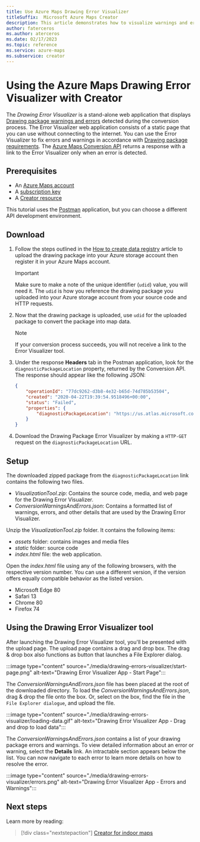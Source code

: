 ```yaml
---
title: Use Azure Maps Drawing Error Visualizer
titleSuffix:  Microsoft Azure Maps Creator
description: This article demonstrates how to visualize warnings and errors returned by the Creator Conversion API.
author: faterceros
ms.author: aterceros
ms.date: 02/17/2023
ms.topic: reference
ms.service: azure-maps
ms.subservice: creator
---
```


# Using the Azure Maps Drawing Error Visualizer with Creator

The *Drawing Error Visualizer* is a stand-alone web application that displays [Drawing package warnings and errors] detected during the conversion process. The Error Visualizer web application consists of a static page that you can use without connecting to the internet.  You can use the Error Visualizer to fix errors and warnings in accordance with [Drawing package requirements]. The [Azure Maps Conversion API] returns a response with a link to the Error Visualizer only when an error is detected.

## Prerequisites

* An [Azure Maps account]
* A [subscription key]
* A [Creator resource]

This tutorial uses the [Postman] application, but you can choose a different API development environment.

## Download

1. Follow the steps outlined in the [How to create data registry] article to upload the drawing package into your Azure storage account then register it in your Azure Maps account.

    > [!IMPORTANT]
    > Make sure to make a note of the unique identifier (`udid`) value, you will need it. The `udid` is how you reference the drawing package you uploaded into your Azure storage account from your source code and HTTP requests.

2. Now that the drawing package is uploaded, use `udid` for the uploaded package to convert the package into map data.

    >[!NOTE]
    >If your conversion process succeeds, you will not receive a link to the Error Visualizer tool.

3. Under the response **Headers** tab in the Postman application, look for the `diagnosticPackageLocation` property, returned by the Conversion API. The response should appear like the following JSON:

    ```json
    {
        "operationId": "77dc9262-d3b8-4e32-b65d-74d785b53504",
        "created": "2020-04-22T19:39:54.9518496+00:00",
        "status": "Failed",
        "properties": {
            "diagnosticPackageLocation": "https://us.atlas.microsoft.com/mapData/ce61c3c1-faa8-75b7-349f-d863f6523748?api-version=2.0"
        }
    }
    ```

4. Download the Drawing Package Error Visualizer by making a `HTTP-GET` request on the `diagnosticPackageLocation` URL.

## Setup

The downloaded zipped package from the `diagnosticPackageLocation` link contains the following two files.

* _VisualizationTool.zip_: Contains the source code, media, and web page for the Drawing Error Visualizer.
* _ConversionWarningsAndErrors.json_: Contains a formatted list of warnings, errors, and other details that are used by the Drawing Error Visualizer.

Unzip the _VisualizationTool.zip_ folder. It contains the following items:

* _assets_ folder: contains images and media files
* _static_ folder: source code
* _index.html_ file: the web application.

Open the _index.html_ file using any of the following browsers, with the respective version number. You can use a different version, if the version offers equally compatible behavior as the listed version.

* Microsoft Edge 80
* Safari 13
* Chrome 80
* Firefox 74

## Using the Drawing Error Visualizer tool

After launching the Drawing Error Visualizer tool, you'll be presented with the upload page. The upload page contains a drag and drop box. The drag & drop box also functions as button that launches a File Explorer dialog.

:::image type="content" source="./media/drawing-errors-visualizer/start-page.png" alt-text="Drawing Error Visualizer App - Start Page":::

The  _ConversionWarningsAndErrors.json_ file has been placed at the root of the downloaded directory. To load the _ConversionWarningsAndErrors.json_, drag & drop the file onto the box. Or, select on the box, find the file in the `File Explorer dialogue`, and upload the file.

:::image type="content" source="./media/drawing-errors-visualizer/loading-data.gif" alt-text="Drawing Error Visualizer App - Drag and drop to load data":::

The _ConversionWarningsAndErrors.json_ contains a list of your drawing package errors and warnings. To view detailed information about an error or warning, select the **Details** link. An intractable section appears below the list. You can now navigate to each error to learn more details on how to resolve the error.

:::image type="content" source="./media/drawing-errors-visualizer/errors.png" alt-text="Drawing Error Visualizer App - Errors and Warnings":::

## Next steps

Learn more by reading:

> [!div class="nextstepaction"]
> [Creator for indoor maps]

[Azure Maps account]: quick-demo-map-app.md#create-an-azure-maps-account
[Azure Maps Conversion API]: /rest/api/maps-creator/conversion
[Creator for indoor maps]: creator-indoor-maps.md
[Creator resource]: how-to-manage-creator.md
[Drawing package requirements]: drawing-requirements.md
[Drawing package warnings and errors]: drawing-conversion-error-codes.md
[How to create data registry]: how-to-create-data-registries.md
[Postman]: https://www.postman.com/
[subscription key]: quick-demo-map-app.md#get-the-subscription-key-for-your-account
